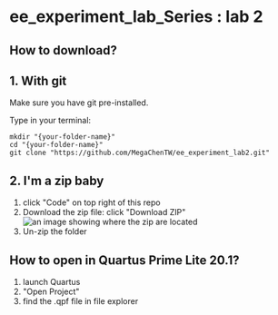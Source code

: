 # ee_experiment_lab_Series : lab 2
## How to download?
## 1. With git
Make sure you have git pre-installed.

Type in your terminal:
~~~
mkdir "{your-folder-name}"
cd "{your-folder-name}"
git clone "https://github.com/MegaChenTW/ee_experiment_lab2.git"
~~~

## 2. I'm a zip baby
1. click "Code" on top right of this repo
2. Download the zip file: click "Download ZIP"
![an image showing where the zip are located](image.png)
3. Un-zip the folder

## How to open in Quartus Prime Lite 20.1?
1.  launch Quartus
2.  "Open Project"
3.  find the .qpf file in file explorer